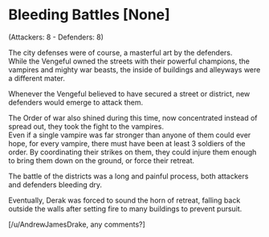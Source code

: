 # Bleeding Battles [None]
(Attackers: 8 - Defenders: 8)

The city defenses were of course, a masterful art by the defenders.  
While the Vengeful owned the streets with their powerful champions, the vampires and mighty war beasts, the inside of buildings and alleyways were a different mater.

Whenever the Vengeful believed to have secured a street or district, new defenders would emerge to attack them.

The Order of war also shined during this time, now concentrated instead of spread out, they took the fight to the vampires.  
Even if a single vampire was far stronger than anyone of them could ever hope, for every vampire, there must have been at least 3 soldiers of the order. By coordinating their strikes on them, they could injure them enough to bring them down on the ground, or force their retreat.

The battle of the districts was a long and painful process, both attackers and defenders bleeding dry.

Eventually, Derak was forced to sound the horn of retreat, falling back outside the walls after setting fire to many buildings to prevent pursuit.

[/u/AndrewJamesDrake, any comments?]
